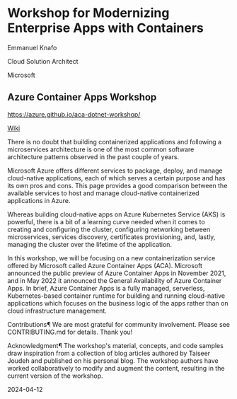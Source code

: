 # Workshop for Modernizing Enterprise Apps with Containers

Emmanuel Knafo

Cloud Solution Architect

Microsoft

## Azure Container Apps Workshop

https://azure.github.io/aca-dotnet-workshop/

[Wiki](https://github.com/devopsabcs-engineering/WRKSHP_ModernizingEnterpriseAppsWithContainers/wiki)

There is no doubt that building containerized applications and following a microservices architecture is one of the most common software architecture patterns observed in the past couple of years.

Microsoft Azure offers different services to package, deploy, and manage cloud-native applications, each of which serves a certain purpose and has its own pros and cons. This page provides a good comparison between the available services to host and manage cloud-native containerized applications in Azure.

Whereas building cloud-native apps on Azure Kubernetes Service (AKS) is powerful, there is a bit of a learning curve needed when it comes to creating and configuring the cluster, configuring networking between microservices, services discovery, certificates provisioning, and, lastly, managing the cluster over the lifetime of the application.

In this workshop, we will be focusing on a new containerization service offered by Microsoft called Azure Container Apps (ACA). Microsoft announced the public preview of Azure Container Apps in November 2021, and in May 2022 it announced the General Availability of Azure Container Apps. In brief, Azure Container Apps is a fully managed, serverless, Kubernetes-based container runtime for building and running cloud-native applications which focuses on the business logic of the apps rather than on cloud infrastructure management.

Contributions¶
We are most grateful for community involvement. Please see CONTRIBUTING.md for details. Thank you!

Acknowledgment¶
The workshop's material, concepts, and code samples draw inspiration from a collection of blog articles authored by Taiseer Joudeh and published on his personal blog. The workshop authors have worked collaboratively to modify and augment the content, resulting in the current version of the workshop.

2024-04-12
